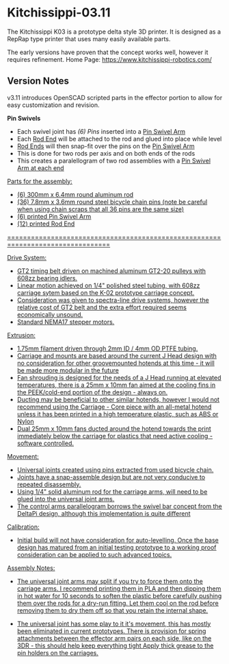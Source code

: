 Kitchissippi-03.11
================================================================================

The Kitchissippi K03 is a prototype delta style 3D printer.
It is designed as a RepRap type printer that uses many easily available parts.

The early versions have proven that the concept works well, however it requires refinement.
Home Page: https://www.kitchissippi-robotics.com/

Version Notes
--------------------------------------------------------------------------------

v3.11 introduces OpenSCAD scripted parts in the effector portion to allow for easy customization and revision.

<b>Pin Swivels</b>

- Each swivel joint has <i>(6) Pins</i> inserted into a <u>Pin Swivel Arm</u>
- Each <u>Rod End</u> will be attached to the rod and glued into place while level
- <u>Rod Ends</u> will then snap-fit over the pins on the <u>Pin Swivel Arm</u>
- This is done for two rods per axis and on both ends of the rods
- This creates a paralellogram of two rod assemblies with a <u>Pin Swivel Arm<u> at each end

Parts for the assembly:
- (6) 300mm x 6.4mm round aluminum rod
- (36) 7.8mm x 3.6mm round steel bicycle chain pins (note be careful when using chain scraps that all 36 pins are the same size)
- (6) printed <u>Pin Swivel Arm</u>
- (12) printed <u>Rod End</u>


================================================================================

Drive System:

- GT2 timing belt driven on machined aluminum GT2-20 pulleys with 608zz bearing idlers.
- Linear motion achieved on 1/4" polished steel tubing, with 608zz carriage sytem based on the K-02 prototype carriage concept.
- Consideration was given to spectra-line drive systems, however the relative cost of GT2 belt and the extra effort required seems economically unsound.
- Standard NEMA17 stepper motors.

Extrusion:

- 1.75mm filament driven through 2mm ID / 4mm OD PTFE tubing.
- Carriage and mounts are based around the current J Head design with no consideration for other groovemounted hotends at this time - it will be made more modular in the future
- Fan shrouding is designed for the needs of a J Head running at elevated temperatures, there is a 25mm x 10mm fan aimed at the cooling fins in the PEEK/cold-end portion of the design - always on.
- Ducting may be beneficial to other similar hotends, however I would not recommend using the Carriage - Core piece with an all-metal hotend unless it has been printed in a high temperature plastic, such as ABS or Nylon
- Dual 25mm x 10mm fans ducted around the hotend towards the print immediately below the carriage for plastics that need active cooling - software controlled.

Movement:

- Universal joints created using pins extracted from used bicycle chain.
- Joints have a snap-assemble design but are not very conducive to repeated disassembly.
- Using 1/4" solid aluminum rod for the carriage arms, will need to be glued into the universal joint arms.
- The control arms parallelogram borrows the swivel bar concept from the DeltaPi design, although this implementation is quite different

Calibration:

- Initial build will not have consideration for auto-levelling.
  Once the base design has matured from an initial testing prototype to a working proof consideration can be applied to such advanced topics.

Assembly Notes:

- The universal joint arms may split if you try to force them onto the carriage arms.
  I recommend printing them in PLA and then dipping them in hot water for 10 seconds to soften the plastic before carefully pushing them over the rods for a dry-run fitting.
  Let them cool on the rod before removing them to dry them off so that you retain the internal shape.

- The universal joint has some play to it it's movement, this has mostly been eliminated in current prototypes.
  There is provision for spring attachments between the effector arm pairs on each side, like on the 3DR - this should help keep everything tight
  Apply thick grease to the pin holders on the carriages.